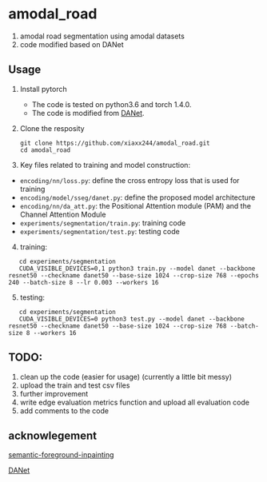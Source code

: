 # amodal_road
1. amodal road segmentation using amodal datasets 
2. code modified based on DANet

## Usage

1. Install pytorch 

   - The code is tested on python3.6 and torch 1.4.0.
   - The code is modified from [DANet](https://github.com/junfu1115/DANet.git). 

2. Clone the resposity

   ```shell
   git clone https://github.com/xiaxx244/amodal_road.git 
   cd amodal_road
   ```
3. Key files related to training and model construction:

  - `encoding/nn/loss.py`: define the cross entropy loss that is used for training
  - `encoding/model/sseg/danet.py`: define the proposed model architecture
  - `encoding/nn/da_att.py`: the Positional Attention module (PAM) and the Channel Attention Module
  - `experiments/segmentation/train.py`: training code
  - `experiments/segmentation/test.py`: testing code

4. training:

```shell (example)
   cd experiments/segmentation
   CUDA_VISIBLE_DEVICES=0,1 python3 train.py --model danet --backbone resnet50 --checkname danet50 --base-size 1024 --crop-size 768 --epochs 240 --batch-size 8 --lr 0.003 --workers 16  
```
5. testing:

```shell (example)
   cd experiments/segmentation
   CUDA_VISIBLE_DEVICES=0 python3 test.py --model danet --backbone resnet50 --checkname danet50 --base-size 1024 --crop-size 768 --batch-size 8 --workers 16  
```
## TODO:
1. clean up the code (easier for usage) (currently a little bit messy)
2. upload the train and test csv files
3. further improvement
4. write edge evaluation metrics function and upload all evaluation code
5. add comments to the code

## acknowlegement
[semantic-foreground-inpainting](https://github.com/Chenyang-Lu/semantic-foreground-inpainting.git)

[DANet](https://github.com/junfu1115/DANet.git)


